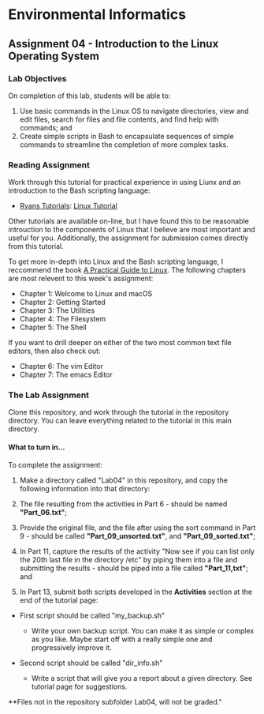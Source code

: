 # Environmental Informatics

## Assignment 04 - Introduction to the Linux Operating System

### Lab Objectives

On completion of this lab, students will be able to:
1. Use basic commands in the Linux OS to navigate directories, view and edit files, search for files and file contents, and find help with commands; and
2. Create simple scripts in Bash to encapsulate sequences of simple commands to streamline the completion of more complex tasks.

### Reading Assignment

Work through this tutorial for practical experience in using Liunx and an introduction to the Bash scripting language:

- [Ryans Tutorials](https://ryanstutorials.net/): [Linux Tutorial](https://ryanstutorials.net/linuxtutorial/)

Other tutorials are available on-line, but I have found this to be reasonable introuction to the components of Linux that I believe are most important and useful for you.  Additionally, the assignment for submission comes directly from this tutorial.
  
To get more in-depth into Linux and the Bash scripting language, I reccommend the book [A Practical Guide to Linux](https://learning.oreilly.com/library/view/practical-guide-to/9780134774626/).  The following chapters are most relevent to this week's assignment:

- Chapter 1: Welcome to Linux and macOS
- Chapter 2: Getting Started
- Chapter 3: The Utilities
- Chapter 4: The Filesystem
- Chapter 5: The Shell

If you want to drill deeper on either of the two most common text file editors, then also check out:

- Chapter 6: The vim Editor
- Chapter 7: The emacs Editor

### The Lab Assignment

Clone this repository, and work through the tutorial in the repository directory.  You can leave everything related to the tutorial in this main directory.
      
#### What to turn in...

To complete the assignment:

1. Make a directory called "Lab04" in this repository, and copy the following information into that directory:

2. The file resulting from the activities in Part 6 - should be named **"Part_06.txt"**;

3. Provide the original file, and the file after using the sort command in Part 9 - should be called **"Part_09_unsorted.txt"**, and **"Part_09_sorted.txt"**;

4. In Part 11, capture the results of the activity "Now see if you can list only the 20th last file in the directory /etc" by piping them into a file and submitting the results - should be piped into a file called **"Part_11,txt"**; and

5. In Part 13, submit both scripts developed in the **Activities** section at the end of the tutorial page:

  - First script should be called "my_backup.sh"
    - Write your own backup script. You can make it as simple or complex as you like. Maybe start off with a really simple one and progressively improve it.
    
  - Second script should be called "dir_info.sh"
    - Write a script that will give you a report about a given directory.  See tutorial page for suggestions.
    
**Files not in the repository subfolder Lab04, will not be graded."


